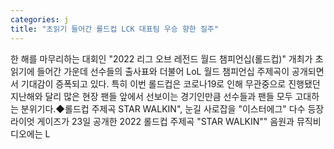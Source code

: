 ```yaml
---
categories: j
title: "초읽기 들어간 롤드컵 LCK 대표팀 우승 향한 질주"
---
```

한 해를 마무리하는 대회인 "2022 리그 오브 레전드 월드 챔피언십(롤드컵)" 개최가 초읽기에 들어간 가운데 선수들의 출사표와 더불어 LoL 월드 챔피언십 주제곡이 공개되면서 기대감이 증폭되고 있다. 특히 이번 롤드컵은 코로나19로 인해 무관중으로 진행됐던 지난해와 달리 많은 현장 팬들 앞에서 선보이는 경기인만큼 선수들과 팬들 모두 고대하는 분위기다.◆롤드컵 주제곡 STAR WALKIN", 눈길 사로잡을 "이스터에그" 다수 등장라이엇 게이즈가 23일 공개한 2022 롤드컵 주제곡 "STAR WALKIN"" 음원과 뮤직비디오에는 L